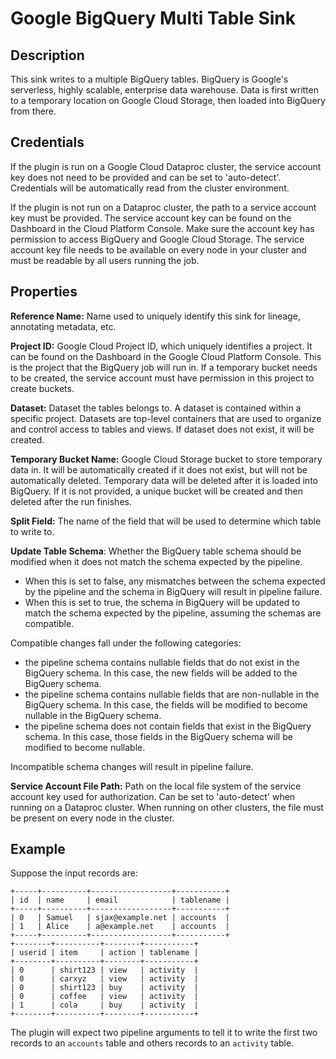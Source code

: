 # Google BigQuery Multi Table Sink

Description
-----------
This sink writes to a multiple BigQuery tables.
BigQuery is Google's serverless, highly scalable, enterprise data warehouse.
Data is first written to a temporary location on Google Cloud Storage, then loaded into BigQuery from there.

Credentials
-----------
If the plugin is run on a Google Cloud Dataproc cluster, the service account key does not need to be
provided and can be set to 'auto-detect'.
Credentials will be automatically read from the cluster environment.

If the plugin is not run on a Dataproc cluster, the path to a service account key must be provided.
The service account key can be found on the Dashboard in the Cloud Platform Console.
Make sure the account key has permission to access BigQuery and Google Cloud Storage.
The service account key file needs to be available on every node in your cluster and
must be readable by all users running the job.

Properties
----------
**Reference Name:** Name used to uniquely identify this sink for lineage, annotating metadata, etc.

**Project ID:** Google Cloud Project ID, which uniquely identifies a project.
It can be found on the Dashboard in the Google Cloud Platform Console. This is the project
that the BigQuery job will run in. If a temporary bucket needs to be created, the service account
must have permission in this project to create buckets.

**Dataset:** Dataset the tables belongs to. A dataset is contained within a specific project.
Datasets are top-level containers that are used to organize and control access to tables and views.
If dataset does not exist, it will be created.

**Temporary Bucket Name:** Google Cloud Storage bucket to store temporary data in.
It will be automatically created if it does not exist, but will not be automatically deleted.
Temporary data will be deleted after it is loaded into BigQuery. If it is not provided, a unique
bucket will be created and then deleted after the run finishes.

**Split Field:** The name of the field that will be used to determine which table to write to.

**Update Table Schema**: Whether the BigQuery table schema should be modified 
when it does not match the schema expected by the pipeline. 
* When this is set to false, any mismatches between the schema expected by the pipeline 
and the schema in BigQuery will result in pipeline failure. 
* When this is set to true, the schema in BigQuery will be updated to match the schema 
expected by the pipeline, assuming the schemas are compatible. 

Compatible changes fall under the following categories:                
* the pipeline schema contains nullable fields that do not exist in the BigQuery schema. 
In this case, the new fields will be added to the BigQuery schema.
* the pipeline schema contains nullable fields that are non-nullable in the BigQuery schema. 
In this case, the fields will be modified to become nullable in the BigQuery schema.
* the pipeline schema does not contain fields that exist in the BigQuery schema. 
In this case, those fields in the BigQuery schema will be modified to become nullable.
                         
Incompatible schema changes will result in pipeline failure.

**Service Account File Path:** Path on the local file system of the service account key used for
authorization. Can be set to 'auto-detect' when running on a Dataproc cluster.
When running on other clusters, the file must be present on every node in the cluster.

Example
-------

Suppose the input records are:

    +-----+----------+------------------+-----------+
    | id  | name     | email            | tablename |
    +-----+----------+------------------+-----------+
    | 0   | Samuel   | sjax@example.net | accounts  |
    | 1   | Alice    | a@example.net    | accounts  |
    +-----+----------+------------------+-----------+
    +--------+----------+--------+-----------+
    | userid | item     | action | tablename |
    +--------+----------+--------+-----------+
    | 0      | shirt123 | view   | activity  |
    | 0      | carxyz   | view   | activity  |
    | 0      | shirt123 | buy    | activity  |
    | 0      | coffee   | view   | activity  |
    | 1      | cola     | buy    | activity  |
    +--------+----------+--------+-----------+

The plugin will expect two pipeline arguments to tell it to write the first two records to an `accounts` table
and others records to an `activity` table.